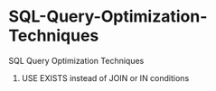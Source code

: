# SQL-Query-Optimization-Techniques
SQL Query Optimization Techniques

1. USE EXISTS instead of JOIN or IN conditions
